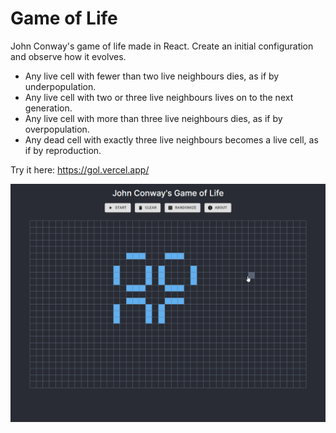 # Game of Life

John Conway's game of life made in React.
Create an initial configuration and observe how it evolves.

- Any live cell with fewer than two live neighbours dies, as if by underpopulation.
- Any live cell with two or three live neighbours lives on to the next generation.
- Any live cell with more than three live neighbours dies, as if by overpopulation.
- Any dead cell with exactly three live neighbours becomes a live cell, as if by reproduction.

Try it here: https://gol.vercel.app/

![demo](./public/demo.gif)
